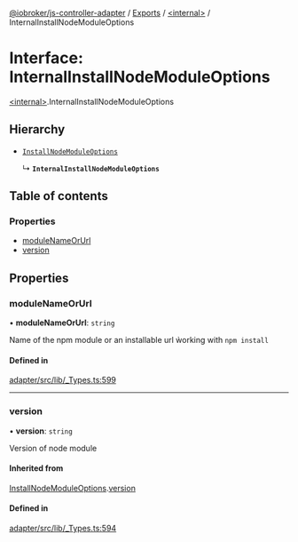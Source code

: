[@iobroker/js-controller-adapter](../README.md) / [Exports](../modules.md) / [\<internal\>](../modules/internal_.md) / InternalInstallNodeModuleOptions

# Interface: InternalInstallNodeModuleOptions

[\<internal\>](../modules/internal_.md).InternalInstallNodeModuleOptions

## Hierarchy

- [`InstallNodeModuleOptions`](internal_.InstallNodeModuleOptions.md)

  ↳ **`InternalInstallNodeModuleOptions`**

## Table of contents

### Properties

- [moduleNameOrUrl](internal_.InternalInstallNodeModuleOptions.md#modulenameorurl)
- [version](internal_.InternalInstallNodeModuleOptions.md#version)

## Properties

### moduleNameOrUrl

• **moduleNameOrUrl**: `string`

Name of the npm module or an installable url ẁorking with `npm install`

#### Defined in

[adapter/src/lib/_Types.ts:599](https://github.com/ioBroker/ioBroker.js-controller/blob/d90cc88495da0c4a98b36c616636219f6ee5b9a0/packages/adapter/src/lib/_Types.ts#L599)

___

### version

• **version**: `string`

Version of node module

#### Inherited from

[InstallNodeModuleOptions](internal_.InstallNodeModuleOptions.md).[version](internal_.InstallNodeModuleOptions.md#version)

#### Defined in

[adapter/src/lib/_Types.ts:594](https://github.com/ioBroker/ioBroker.js-controller/blob/d90cc88495da0c4a98b36c616636219f6ee5b9a0/packages/adapter/src/lib/_Types.ts#L594)
